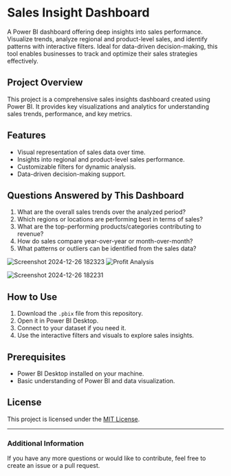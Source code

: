 # Sales Insight Dashboard
A Power BI dashboard offering deep insights into sales performance. Visualize trends, analyze regional and product-level sales, and identify patterns with interactive filters. Ideal for data-driven decision-making, this tool enables businesses to track and optimize their sales strategies effectively.

## Project Overview
This project is a comprehensive sales insights dashboard created using Power BI. It provides key visualizations and analytics for understanding sales trends, performance, and key metrics.

## Features
- Visual representation of sales data over time.
- Insights into regional and product-level sales performance.
- Customizable filters for dynamic analysis.
- Data-driven decision-making support.

## Questions Answered by This Dashboard
1. What are the overall sales trends over the analyzed period?
2. Which regions or locations are performing best in terms of sales?
3. What are the top-performing products/categories contributing to revenue?
4. How do sales compare year-over-year or month-over-month?
5. What patterns or outliers can be identified from the sales data?

![Screenshot 2024-12-26 182323](https://github.com/user-attachments/assets/12edc1c1-673a-487e-a53f-cfb879544bd7)
![Profit Analysis](https://github.com/user-attachments/assets/30aa6ecb-0f5c-4ad5-aeaa-b3864cd823b4)

![Screenshot 2024-12-26 182231](https://github.com/user-attachments/assets/3da7528a-a19d-422c-bc1f-30b69678b8f7)


## How to Use
1. Download the `.pbix` file from this repository.
2. Open it in Power BI Desktop.
3. Connect to your dataset if you need it.
4. Use the interactive filters and visuals to explore sales insights.

## Prerequisites
- Power BI Desktop installed on your machine.
- Basic understanding of Power BI and data visualization.

## License
This project is licensed under the [MIT License](LICENSE).

---

### Additional Information
If you have any more questions or would like to contribute, feel free to create an issue or a pull request.
